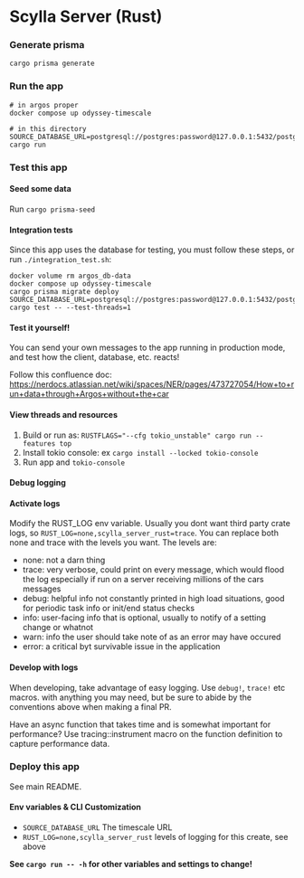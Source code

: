 # Scylla Server (Rust)


### Generate prisma

```
cargo prisma generate
```

### Run the app

```
# in argos proper
docker compose up odyssey-timescale
```

```
# in this directory
SOURCE_DATABASE_URL=postgresql://postgres:password@127.0.0.1:5432/postgres cargo run
```

### Test this app

#### Seed some data

Run `cargo prisma-seed`


#### Integration tests

Since this app uses the database for testing, you must follow these steps, or run `./integration_test.sh`:
```
docker volume rm argos_db-data
docker compose up odyssey-timescale
cargo prisma migrate deploy
SOURCE_DATABASE_URL=postgresql://postgres:password@127.0.0.1:5432/postgres cargo test -- --test-threads=1
```

#### Test it yourself!

You can send your own messages to the app running in production mode, and test how the client, database, etc. reacts!

Follow this confluence doc: https://nerdocs.atlassian.net/wiki/spaces/NER/pages/473727054/How+to+run+data+through+Argos+without+the+car

#### View threads and resources

1. Build or run as: `RUSTFLAGS="--cfg tokio_unstable" cargo run --features top`
2. Install tokio console: ex `cargo install --locked tokio-console`
3. Run app and `tokio-console`

#### Debug logging

#### Activate logs
Modify the RUST_LOG env variable.  Usually you dont want third party crate logs, so `RUST_LOG=none,scylla_server_rust=trace`.  You can replace both none and trace with the levels you want.  The levels are:
- none: not a darn thing
- trace: very verbose, could print on every message, which would flood the log especially if run on a server receiving millions of the cars messages
- debug: helpful info not constantly printed in high load situations, good for periodic task info or init/end status checks
- info: user-facing info that is optional, usually to notify of a setting change or whatnot
- warn: info the user should take note of as an error may have occured
- error: a critical byt survivable issue in the application

#### Develop with logs

When developing, take advantage of easy logging.  Use `debug!`, `trace!` etc macros. with anything you may need, but be sure to abide by the conventions above when making a final PR.

Have an async function that takes time and is somewhat important for performance?  Use tracing::instrument macro on the function definition to capture performance data.



### Deploy this app

See main README.


#### Env variables & CLI Customization

- `SOURCE_DATABASE_URL` The timescale URL
- `RUST_LOG=none,scylla_server_rust` levels of logging for this create, see above

**See `cargo run -- -h` for other variables and settings to change!**
